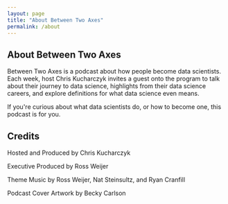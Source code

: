```yaml
---
layout: page
title: "About Between Two Axes"
permalink: /about
---
```


## About Between Two Axes

Between Two Axes is a podcast about how people become data scientists. Each week, host Chris Kucharczyk
invites a guest onto the program to talk about their journey to data science, highlights from their
data science careers, and explore definitions for what data science even means.

If you're curious about what data scientists do, or how to become one, this podcast is for you.

## Credits

Hosted and Produced by Chris Kucharczyk

Executive Produced by Ross Weijer

Theme Music by Ross Weijer, Nat Steinsultz, and Ryan Cranfill

Podcast Cover Artwork by Becky Carlson
